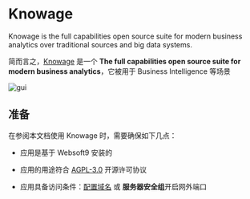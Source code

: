 # Knowage

Knowage is the full capabilities open source suite for modern business analytics over traditional sources and big data systems.

简而言之，[Knowage](https://www.knowage-suite.com/site/) 是一个 **The full capabilities open source suite for modern business analytics**，它被用于 Business Intelligence  等场景


![gui](https://libs.websoft9.com/Websoft9/DocsPicture/en/knowage/knowage-gui-websoft9.png)


## 准备

在参阅本文档使用 Knowage 时，需要确保如下几点：

- 应用是基于 Websoft9 安装的

- 应用的用途符合 [AGPL-3.0](https://opensource.org/licenses/AGPL-3.0) 开源许可协议

- 应用具备访问条件：[配置域名](./guide/appsetdomain) 或 **服务器安全组**开启网外端口